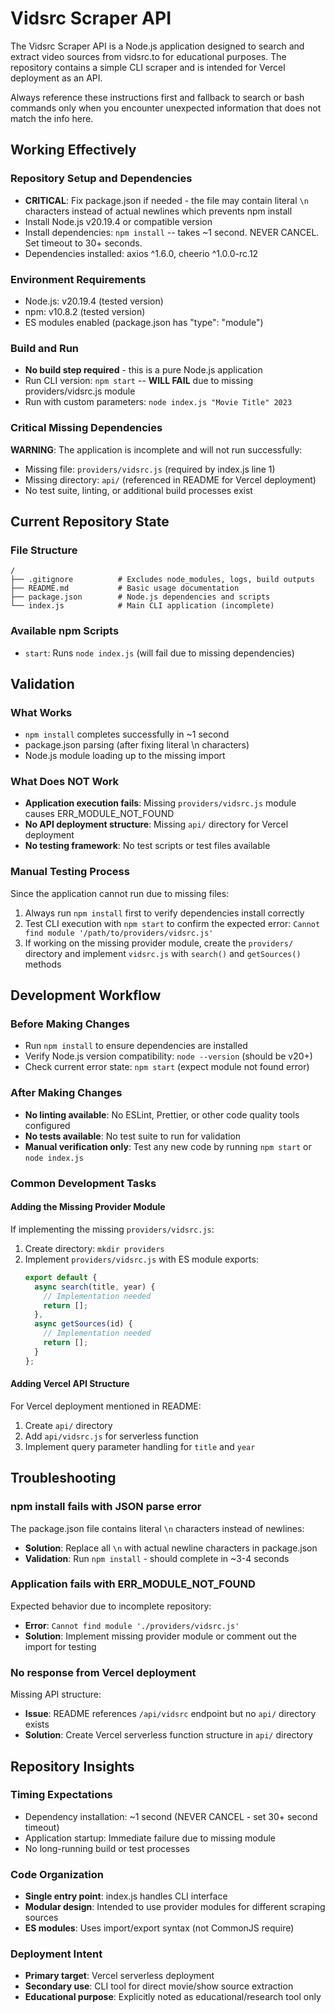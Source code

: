 # Vidsrc Scraper API

The Vidsrc Scraper API is a Node.js application designed to search and extract video sources from vidsrc.to for educational purposes. The repository contains a simple CLI scraper and is intended for Vercel deployment as an API.

Always reference these instructions first and fallback to search or bash commands only when you encounter unexpected information that does not match the info here.

## Working Effectively

### Repository Setup and Dependencies
- **CRITICAL**: Fix package.json if needed - the file may contain literal `\n` characters instead of actual newlines which prevents npm install
- Install Node.js v20.19.4 or compatible version  
- Install dependencies: `npm install` -- takes ~1 second. NEVER CANCEL. Set timeout to 30+ seconds.
- Dependencies installed: axios ^1.6.0, cheerio ^1.0.0-rc.12

### Environment Requirements
- Node.js: v20.19.4 (tested version)
- npm: v10.8.2 (tested version)
- ES modules enabled (package.json has "type": "module")

### Build and Run
- **No build step required** - this is a pure Node.js application
- Run CLI version: `npm start` -- **WILL FAIL** due to missing providers/vidsrc.js module
- Run with custom parameters: `node index.js "Movie Title" 2023`

### Critical Missing Dependencies
**WARNING**: The application is incomplete and will not run successfully:
- Missing file: `providers/vidsrc.js` (required by index.js line 1)
- Missing directory: `api/` (referenced in README for Vercel deployment)
- No test suite, linting, or additional build processes exist

## Current Repository State

### File Structure
```
/
├── .gitignore          # Excludes node_modules, logs, build outputs
├── README.md           # Basic usage documentation  
├── package.json        # Node.js dependencies and scripts
└── index.js            # Main CLI application (incomplete)
```

### Available npm Scripts
- `start`: Runs `node index.js` (will fail due to missing dependencies)

## Validation

### What Works
- `npm install` completes successfully in ~1 second
- package.json parsing (after fixing literal \n characters)
- Node.js module loading up to the missing import

### What Does NOT Work
- **Application execution fails**: Missing `providers/vidsrc.js` module causes ERR_MODULE_NOT_FOUND
- **No API deployment structure**: Missing `api/` directory for Vercel deployment
- **No testing framework**: No test scripts or test files available

### Manual Testing Process
Since the application cannot run due to missing files:
1. Always run `npm install` first to verify dependencies install correctly
2. Test CLI execution with `npm start` to confirm the expected error: `Cannot find module '/path/to/providers/vidsrc.js'`
3. If working on the missing provider module, create the `providers/` directory and implement `vidsrc.js` with `search()` and `getSources()` methods

## Development Workflow

### Before Making Changes
- Run `npm install` to ensure dependencies are installed
- Verify Node.js version compatibility: `node --version` (should be v20+)
- Check current error state: `npm start` (expect module not found error)

### After Making Changes  
- **No linting available**: No ESLint, Prettier, or other code quality tools configured
- **No tests available**: No test suite to run for validation
- **Manual verification only**: Test any new code by running `npm start` or `node index.js`

### Common Development Tasks

#### Adding the Missing Provider Module
If implementing the missing `providers/vidsrc.js`:
1. Create directory: `mkdir providers`
2. Implement `providers/vidsrc.js` with ES module exports:
   ```javascript
   export default {
     async search(title, year) {
       // Implementation needed
       return [];
     },
     async getSources(id) {
       // Implementation needed  
       return [];
     }
   };
   ```

#### Adding Vercel API Structure
For Vercel deployment mentioned in README:
1. Create `api/` directory
2. Add `api/vidsrc.js` for serverless function
3. Implement query parameter handling for `title` and `year`

## Troubleshooting

### npm install fails with JSON parse error
The package.json file contains literal `\n` characters instead of newlines:
- **Solution**: Replace all `\n` with actual newline characters in package.json
- **Validation**: Run `npm install` - should complete in ~3-4 seconds

### Application fails with ERR_MODULE_NOT_FOUND
Expected behavior due to incomplete repository:
- **Error**: `Cannot find module './providers/vidsrc.js'`
- **Solution**: Implement missing provider module or comment out the import for testing

### No response from Vercel deployment
Missing API structure:
- **Issue**: README references `/api/vidsrc` endpoint but no `api/` directory exists
- **Solution**: Create Vercel serverless function structure in `api/` directory

## Repository Insights

### Timing Expectations
- Dependency installation: ~1 second (NEVER CANCEL - set 30+ second timeout)
- Application startup: Immediate failure due to missing module
- No long-running build or test processes

### Code Organization
- **Single entry point**: index.js handles CLI interface
- **Modular design**: Intended to use provider modules for different scraping sources
- **ES modules**: Uses import/export syntax (not CommonJS require)

### Deployment Intent
- **Primary target**: Vercel serverless deployment
- **Secondary use**: CLI tool for direct movie/show source extraction
- **Educational purpose**: Explicitly noted as educational/research tool only